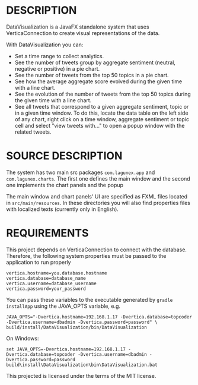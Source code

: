 DESCRIPTION
===========

DataVisualization is a JavaFX standalone system that uses VerticaConnection to create visual representations
of the data.

With DataVisualization you can:

- Set a time range to collect analytics.
- See the number of tweets group by aggregate sentiment (neutral, negative or positive) in a pie chart.
- See the number of tweets from the top 50 topics in a pie chart.
- See how the average aggregate score evolved during the given time with a line chart.
- See the evolution of the number of tweets from the top 50 topics during the given time with a line chart.
- See all tweets that correspond to a given aggregate sentiment, topic or in a given time window.
  To do this, locate the data table on the left side of any chart, right click on a time window, aggregate sentiment or topic cell
  and select "view tweets with..." to open a popup window with the related tweets.

SOURCE DESCRIPTION
==================

The system has two main src packages `com.lagunex.app` and `com.lagunex.charts`.
The first one defines the main window and the second one implements the chart panels and the popup

The main window and chart panels' UI are specified as FXML files located in `src/main/resources`. In these directories
you will also find properties files with localized texts (currently only in English).

REQUIREMENTS
============

This project depends on VerticaConnection to connect with the database. Therefore, the following system properties
must be passed to the application to run properly

    vertica.hostname=you.database.hostname
    vertica.database=database_name
    vertica.username=database_username
    vertica.password=your_password

You can pass these variables to the executable generated by `gradle installApp` using the JAVA_OPTS variable, e.g.

    JAVA_OPTS="-Dvertica.hostname=192.168.1.17 -Dvertica.database=topcoder -Dvertica.username=dbadmin -Dvertica.password=password" \
    build/install/DataVisualization/bin/DataVisualization

On Windows:

    set JAVA_OPTS=-Dvertica.hostname=192.168.1.17 -Dvertica.database=topcoder -Dvertica.username=dbadmin -Dvertica.password=password
    build\install\DataVisualization\bin\DataVisualization.bat

This projected is licensed under the terms of the MIT license.
